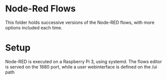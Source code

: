 # Node-Red Flows
This folder holds successive versions of the Node-RED flows, with more options included each time.

# Setup
Node-RED is executed on a Raspberry Pi 3, using systemd. The flows editor is served on the 1880 port, while a user webinterface is defined on the /ui path
